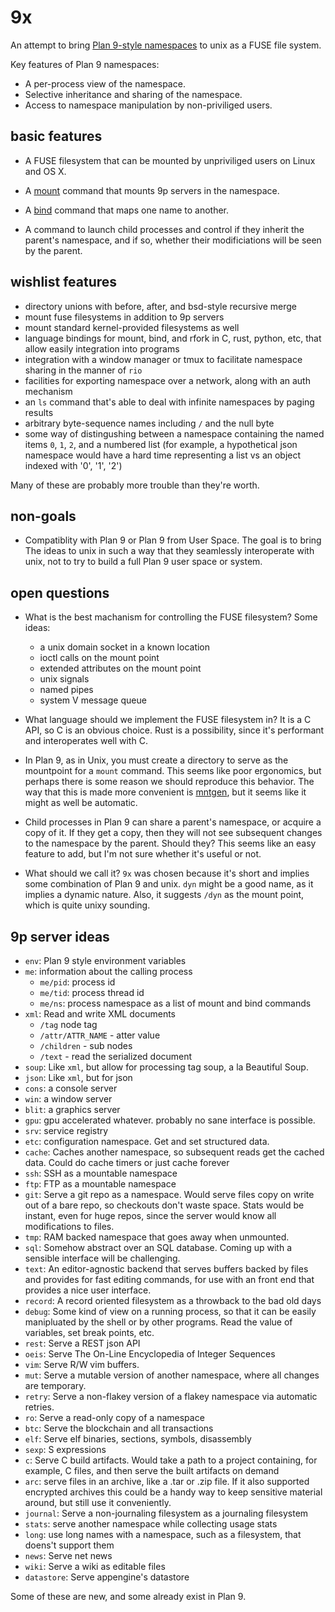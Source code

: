 9x
==

An attempt to bring [Plan 9-style namespaces](http://www.cs.bell-labs.com/sys/doc/names.html) to unix as a FUSE file system.

Key features of Plan 9 namespaces:

- A per-process view of the namespace.
- Selective inheritance and sharing of the namespace.
- Access to namespace manipulation by non-priviliged users.

basic features
--------------

- A FUSE filesystem that can be mounted by unpriviliged users on Linux and OS X.

- A [mount](http://man.cat-v.org/plan_9/1/bind) command that mounts 9p servers in the namespace.

- A [bind](http://man.cat-v.org/plan_9/1/bind) command that maps one name to another.

- A command to launch child processes and control if they inherit the parent's namespace, and if so, whether their modificiations will be seen by the parent.

wishlist features
-----------------

- directory unions with before, after, and bsd-style recursive merge
- mount fuse filesystems in addition to 9p servers
- mount standard kernel-provided filesystems as well
- language bindings for mount, bind, and rfork in C, rust, python, etc, that allow easily integration into programs
- integration with a window manager or tmux to facilitate namespace sharing in the manner of `rio`
- facilities for exporting namespace over a network, along with an auth mechanism
- an `ls` command that's able to deal with infinite namespaces by paging results
- arbitrary byte-sequence names including `/` and the null byte
- some way of distingushing between a namespace containing the named items `0`, `1`, `2`, and a numbered list (for example, a hypothetical json namespace would have a hard time representing a list vs an object indexed with '0', '1', '2')

Many of these are probably more trouble than they're worth.

non-goals
---------

- Compatiblity with Plan 9 or Plan 9 from User Space. The goal is to bring The ideas to unix in such a way that they seamlessly interoperate with unix, not to try to build a full Plan 9 user space or system.

open questions
--------------

- What is the best machanism for controlling the FUSE filesystem? Some ideas:
  - a unix domain socket in a known location
  - ioctl calls on the mount point
  - extended attributes on the mount point
  - unix signals
  - named pipes
  - system V message queue

- What language should we implement the FUSE filesystem in? It is a C API, so C is an obvious choice. Rust is a possibility, since it's performant and interoperates well with C.

- In Plan 9, as in Unix, you must create a directory to serve as the mountpoint for a `mount` command. This seems like poor ergonomics, but perhaps there is some reason we should reproduce this behavior. The way that this is made more convenient is [mntgen](http://plan9.bell-labs.com/magic/man2html/4/mntgen), but it seems like it might as well be automatic.

- Child processes in Plan 9 can share a parent's namespace, or acquire a copy of it. If they get a copy, then they will not see subsequent changes to the namespace by the parent. Should they? This seems like an easy feature to add, but I'm not sure whether it's useful or not.

- What should we call it? `9x` was chosen because it's short and implies some combination of Plan 9 and unix. `dyn` might be a good name, as it implies a dynamic nature. Also, it suggests `/dyn` as the mount point, which is quite unixy sounding.

9p server ideas
---------------

- `env`: Plan 9 style environment variables
- `me`: information about the calling process
  - `me/pid`: process id
  - `me/tid`: process thread id
  - `me/ns`: process namespace as a list of mount and bind commands
- `xml`: Read and write XML documents
  - `/tag` node tag
  - `/attr/ATTR_NAME` - atter value
  - `/children` - sub nodes
  - `/text` - read the serialized document
- `soup`: Like `xml`, but allow for processing tag soup, a la Beautiful Soup.
- `json`: Like `xml`, but for json
- `cons`: a console server
- `win`: a window server
- `blit`: a graphics server
- `gpu`: gpu accelerated whatever. probably no sane interface is possible.
- `srv`: service registry
- `etc`: configuration namespace. Get and set structured data.
- `cache`: Caches another namespace, so subsequent reads get the cached data. Could do cache timers or just cache forever
- `ssh`: SSH as a mountable namespace
- `ftp`: FTP as a mountable namespace
- `git`: Serve a git repo as a namespace. Would serve files copy on write out of a bare repo, so checkouts don't waste space. Stats would be instant, even for huge repos, since the server would know all modifications to files.
- `tmp`: RAM backed namespace that goes away when unmounted.
- `sql`: Somehow abstract over an SQL database. Coming up with a sensible interface will be challenging.
- `text`: An editor-agnostic backend that serves buffers backed by files and provides for fast editing commands, for use with an front end that provides a nice user interface.
- `record`: A record oriented filesystem as a throwback to the bad old days
- `debug`: Some kind of view on a running process, so that it can be easily manipluated by the shell or by other programs. Read the value of variables, set break points, etc.
- `rest`: Serve a REST json API
- `oeis`: Serve The On-Line Encyclopedia of Integer Sequences
- `vim`: Serve R/W vim buffers.
- `mut`: Serve a mutable version of another namespace, where all changes are temporary.
- `retry`: Serve a non-flakey version of a flakey namespace via automatic retries.
- `ro`: Serve a read-only copy of a namespace
- `btc`: Serve the blockchain and all transactions
- `elf`: Serve elf binaries, sections, symbols, disassembly
- `sexp`: S expressions
- `c`: Serve C build artifacts. Would take a path to a project containing, for example, C files, and then serve the built artifacts on demand
- `arc`: serve files in an archive, like a .tar or .zip file. If it also supported encrypted archives this could be a handy way to keep sensitive material around, but still use it conveniently.
- `journal`: Serve a non-journaling filesystem as a journaling filesystem
- `stats`: serve another namespace while collecting usage stats
- `long`: use long names with a namespace, such as a filesystem, that doens't support them
- `news`: Serve net news
- `wiki`: Serve a wiki as editable files
- `datastore`: Serve appengine's datastore

Some of these are new, and some already exist in Plan 9.

